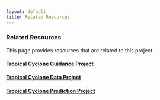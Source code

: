 ```yaml
---
layout: default
title: Related Resources
---
```


### Related Resources

This page provides resources that are related to this project. 

#### [Tropical Cyclone Guidance Project](https://hurricanes.ral.ucar.edu) 

#### [Tropical Cyclone Data Project](https://verif.rap.ucar.edu/tcdata/)

#### [Tropical Cyclone Prediction Project](https://verif.rap.ucar.edu/tcdata/)
